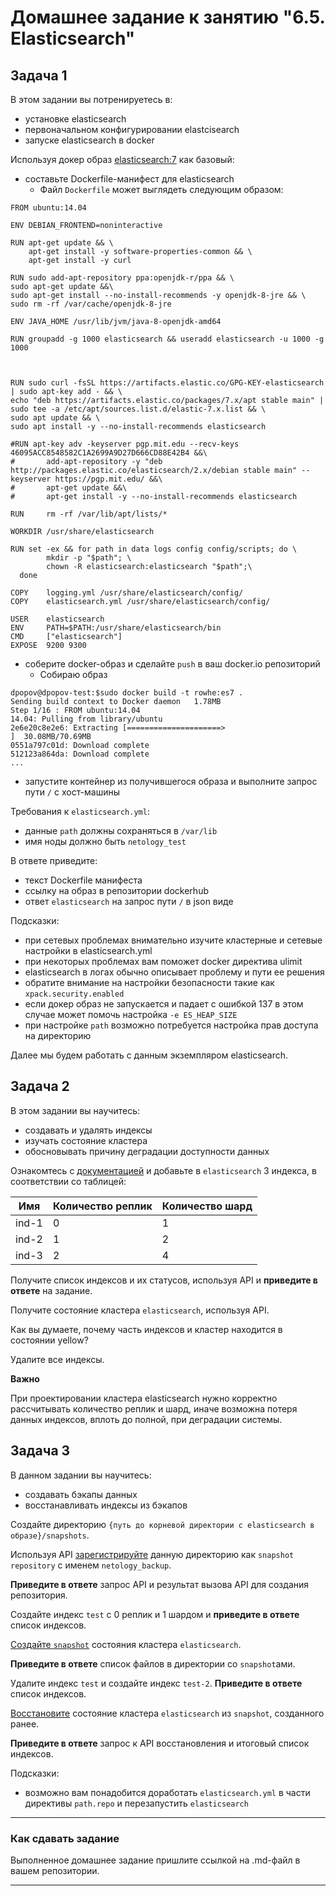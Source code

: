# Домашнее задание к занятию "6.5. Elasticsearch"

## Задача 1

В этом задании вы потренируетесь в:
- установке elasticsearch
- первоначальном конфигурировании elastcisearch
- запуске elasticsearch в docker

Используя докер образ [elasticsearch:7](https://hub.docker.com/_/elasticsearch) как базовый:

- составьте Dockerfile-манифест для elasticsearch
    * Файл `Dockerfile` может выглядеть следующим образом:
```shell
FROM ubuntu:14.04

ENV DEBIAN_FRONTEND=noninteractive

RUN apt-get update && \
    apt-get install -y software-properties-common && \
    apt-get install -y curl

RUN sudo add-apt-repository ppa:openjdk-r/ppa && \
sudo apt-get update &&\
sudo apt-get install --no-install-recommends -y openjdk-8-jre && \
sudo rm -rf /var/cache/openjdk-8-jre

ENV JAVA_HOME /usr/lib/jvm/java-8-openjdk-amd64

RUN groupadd -g 1000 elasticsearch && useradd elasticsearch -u 1000 -g 1000



RUN sudo curl -fsSL https://artifacts.elastic.co/GPG-KEY-elasticsearch | sudo apt-key add - && \
echo "deb https://artifacts.elastic.co/packages/7.x/apt stable main" | sudo tee -a /etc/apt/sources.list.d/elastic-7.x.list && \
sudo apt update && \
sudo apt install -y --no-install-recommends elasticsearch

#RUN apt-key adv -keyserver pgp.mit.edu --recv-keys 46095ACC8548582C1A2699A9D27D666CD88E42B4 &&\
#       add-apt-repository -y "deb http://packages.elastic.co/elasticsearch/2.x/debian stable main" --keyserver https://pgp.mit.edu/ &&\
#       apt-get update &&\
#       apt-get install -y --no-install-recommends elasticsearch

RUN     rm -rf /var/lib/apt/lists/*

WORKDIR /usr/share/elasticsearch

RUN set -ex && for path in data logs config config/scripts; do \
        mkdir -p "$path"; \
        chown -R elasticsearch:elasticsearch "$path";\
  done

COPY    logging.yml /usr/share/elasticsearch/config/
COPY    elasticsearch.yml /usr/share/elasticsearch/config/

USER    elasticsearch
ENV     PATH=$PATH:/usr/share/elasticsearch/bin
CMD     ["elasticsearch"]
EXPOSE  9200 9300
```
- соберите docker-образ и сделайте `push` в ваш docker.io репозиторий
  * Собираю образ
```shell
dpopov@dpopov-test:$sudo docker build -t rowhe:es7 .
Sending build context to Docker daemon   1.78MB
Step 1/16 : FROM ubuntu:14.04
14.04: Pulling from library/ubuntu
2e6e20c8e2e6: Extracting [=====================>                             ]  30.08MB/70.69MB
0551a797c01d: Download complete
512123a864da: Download complete
...

```
- запустите контейнер из получившегося образа и выполните запрос пути `/` c хост-машины

Требования к `elasticsearch.yml`:
- данные `path` должны сохраняться в `/var/lib` 
- имя ноды должно быть `netology_test`

В ответе приведите:
- текст Dockerfile манифеста
- ссылку на образ в репозитории dockerhub
- ответ `elasticsearch` на запрос пути `/` в json виде

Подсказки:
- при сетевых проблемах внимательно изучите кластерные и сетевые настройки в elasticsearch.yml
- при некоторых проблемах вам поможет docker директива ulimit
- elasticsearch в логах обычно описывает проблему и пути ее решения
- обратите внимание на настройки безопасности такие как `xpack.security.enabled` 
- если докер образ не запускается и падает с ошибкой 137 в этом случае может помочь настройка `-e ES_HEAP_SIZE`
- при настройке `path` возможно потребуется настройка прав доступа на директорию

Далее мы будем работать с данным экземпляром elasticsearch.

## Задача 2

В этом задании вы научитесь:
- создавать и удалять индексы
- изучать состояние кластера
- обосновывать причину деградации доступности данных

Ознакомтесь с [документацией](https://www.elastic.co/guide/en/elasticsearch/reference/current/indices-create-index.html) 
и добавьте в `elasticsearch` 3 индекса, в соответствии со таблицей:

| Имя | Количество реплик | Количество шард |
|-----|-------------------|-----------------|
| ind-1| 0 | 1 |
| ind-2 | 1 | 2 |
| ind-3 | 2 | 4 |

Получите список индексов и их статусов, используя API и **приведите в ответе** на задание.

Получите состояние кластера `elasticsearch`, используя API.

Как вы думаете, почему часть индексов и кластер находится в состоянии yellow?

Удалите все индексы.

**Важно**

При проектировании кластера elasticsearch нужно корректно рассчитывать количество реплик и шард,
иначе возможна потеря данных индексов, вплоть до полной, при деградации системы.

## Задача 3

В данном задании вы научитесь:
- создавать бэкапы данных
- восстанавливать индексы из бэкапов

Создайте директорию `{путь до корневой директории с elasticsearch в образе}/snapshots`.

Используя API [зарегистрируйте](https://www.elastic.co/guide/en/elasticsearch/reference/current/snapshots-register-repository.html#snapshots-register-repository) 
данную директорию как `snapshot repository` c именем `netology_backup`.

**Приведите в ответе** запрос API и результат вызова API для создания репозитория.

Создайте индекс `test` с 0 реплик и 1 шардом и **приведите в ответе** список индексов.

[Создайте `snapshot`](https://www.elastic.co/guide/en/elasticsearch/reference/current/snapshots-take-snapshot.html) 
состояния кластера `elasticsearch`.

**Приведите в ответе** список файлов в директории со `snapshot`ами.

Удалите индекс `test` и создайте индекс `test-2`. **Приведите в ответе** список индексов.

[Восстановите](https://www.elastic.co/guide/en/elasticsearch/reference/current/snapshots-restore-snapshot.html) состояние
кластера `elasticsearch` из `snapshot`, созданного ранее. 

**Приведите в ответе** запрос к API восстановления и итоговый список индексов.

Подсказки:
- возможно вам понадобится доработать `elasticsearch.yml` в части директивы `path.repo` и перезапустить `elasticsearch`

---

### Как cдавать задание

Выполненное домашнее задание пришлите ссылкой на .md-файл в вашем репозитории.

---
